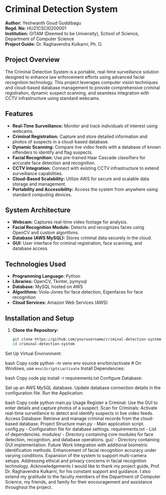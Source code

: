 # Criminal Detection System

**Author:** Yeshwanth Goud Guddibagu  
**Regd. No:** HU21CSCI0200001  
**Institution:** GITAM (Deemed to be University), School of Science, Department of Computer Science  
**Project Guide:** Dr. Raghavendra Kulkarni, Ph. D.

## Project Overview

The Criminal Detection System is a portable, real-time surveillance solution designed to enhance law enforcement efforts using advanced facial recognition technology. This project leverages computer vision techniques and cloud-based database management to provide comprehensive criminal registration, dynamic suspect scanning, and seamless integration with CCTV infrastructure using standard webcams.

## Features

- **Real-Time Surveillance:** Monitor and track individuals of interest using webcams.
- **Criminal Registration:** Capture and store detailed information and photos of suspects in a cloud-based database.
- **Dynamic Scanning:** Compare live video feeds with a database of known offenders to identify and flag suspects.
- **Facial Recognition:** Use pre-trained Haar Cascade classifiers for accurate face detection and recognition.
- **CCTV Integration:** Connect with existing CCTV infrastructure to extend surveillance capabilities.
- **Cloud-Based Scalability:** Utilize AWS for secure and scalable data storage and management.
- **Portability and Accessibility:** Access the system from anywhere using standard computing devices.

## System Architecture

- **Webcam:** Captures real-time video footage for analysis.
- **Facial Recognition Module:** Detects and recognizes faces using OpenCV and custom algorithms.
- **Database (AWS MySQL):** Stores criminal data securely in the cloud.
- **GUI:** User interface for criminal registration, face scanning, and database access.

## Technologies Used

- **Programming Language:** Python
- **Libraries:** OpenCV, Tkinter, pymysql
- **Database:** MySQL hosted on AWS
- **Algorithms:** Viola-Jones for face detection, Eigenfaces for face recognition
- **Cloud Services:** Amazon Web Services (AWS)

## Installation and Setup

1. **Clone the Repository:**
   ```bash
   git clone https://github.com/yourusername/criminal-detection-system.git
   cd criminal-detection-system

Set Up Virtual Environment:

bash
Copy code
python -m venv env
source env/bin/activate   # On Windows, use `env\Scripts\activate`
Install Dependencies:

bash
Copy code
pip install -r requirements.txt
Configure Database:

Set up an AWS MySQL database.
Update database connection details in the configuration file.
Run the Application:

bash
Copy code
python main.py
Usage
Register a Criminal: Use the GUI to enter details and capture photos of a suspect.
Scan for Criminals: Activate real-time surveillance to detect and identify suspects in live video feeds.
Access Database: Retrieve and manage criminal records from the cloud-based database.
Project Structure
main.py - Main application script.
config.py - Configuration file for database settings.
requirements.txt - List of dependencies.
modules/ - Directory containing core modules for face detection, recognition, and database operations.
gui/ - Directory containing GUI implementation.
Future Work
Integration with additional biometric identification methods.
Enhancement of facial recognition accuracy under varying conditions.
Expansion of the system to support multi-camera setups.
Addressing ethical and privacy concerns in facial recognition technology.
Acknowledgements
I would like to thank my project guide, Prof. Dr. Raghavendra Kulkarni, for his constant support and guidance. I also extend my gratitude to the faculty members of the Department of Computer Science, my friends, and family for their encouragement and assistance throughout the project.

